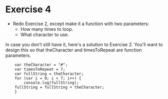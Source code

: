 Exercise 4
==

* Redo Exercise 2, except make it a function with two parameters:
  * How many times to loop.
  * What character to use.

In case you don't still have it, here's a solution to Exercise 2. You'll want to design this so that theCharacter and timesToRepeat are function parameters.

        var theCharacter = "#";
        var timesToRepeat = 7;
        var fullString = theCharacter;
        for (var i = 0; i < 7; i++) {
            console.log(fullString);
	    fullString = fullString + theCharacter;
        }

